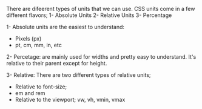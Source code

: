 There are difeerent types of units that we can use. CSS units come in a few different flavors;
1- Absolute Units
2- Relative Units
3- Percentage

1- Absolute units are the easiest to understand:
- Pixels (px)
- pt, cm, mm, in, etc

2- Percetage: are mainly used for widths and pretty easy to understand. It's relative to their parent except for height.

3- Relative: There are two different types of relative units;
- Relative to font-size;
- em and rem 
- Relative to the viewport; vw, vh, vmin, vmax
